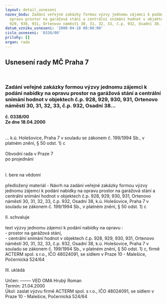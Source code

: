 ```yaml
---
layout: detail_usneseni
nazev_bodu: Zadání veřejné zakázky formou výzvy jednomu zájemci k podání nabídky na
  opravu prostor na garážová stání a centrální snímání hodnot v objektech č.p. 928,
  929, 930, 931, Ortenovo náměstí 30, 31, 32, 33, č.p. 932, Osadní 38...
datum_vzniku_usneseni: '2000-04-18 00:00:00'
cislo_usneseni: '0338/00'
prilohy: []
organ: rada
---
```

<div id="ucUsn_pList" class="usn">
	<span><h2>Usnesení rady MČ Praha 7 </h2>
<br></span><div class="standBody">
<span><h3>Zadání veřejné zakázky formou výzvy jednomu zájemci k podání nabídky na opravu prostor na garážová stání a centrální snímání hodnot v objektech č.p. 928, 929, 930, 931, Ortenovo náměstí 30, 31, 32, 33, č.p. 932, Osadní 38...</h3></span><div class="center">
		<strong>č. 0338/00</strong><br>
	</div>
<div class="center">
		<strong>Ze dne 18.04.2000</strong><br><br>
	</div>
<br>...    k.ú. Holešovice, Praha 7 v souladu se zákonem č. 199/1994 Sb., v platném znění, § 50 odst. 1) c<br><br>Obvodní rada v Praze 7<br>po projednání<br><br><br>I.	bere na vědomí<br><br> předložený materiál - Návrh na zadání veřejné zakázky formou výzvy jednomu zájemci k podání nabídky na opravu prostor na garážová stání a centrální snímání hodnot v objektech č.p. 928, 929, 930, 931, Ortenovo náměstí 30, 31, 32, 33, č.p. 932, Osadní 38, k.ú. Holešovice, Praha 7 v souladu se zákonem č. 199/1994 Sb., v platném znění, § 50 odst. 1) c<br><br>II.	schvaluje <br><br>text výzvy jednomu zájemci k podání nabídky na opravu :<br>- prostor na garážová stání,<br>- centrální snímání hodnot v objektech č.p. 928, 929, 930, 931, Ortenovo náměstí 30, 31, 32, 33, č.p. 932, Osadní 38, k.ú. Holešovice, Praha 7 v souladu se zákonem č. 199/1994 Sb., v platném znění, § 50 odst. 1) c, firmě ACTERM spol. s r.o., IČO 48024091, se sídlem v Praze 10 - Malešice, Počernická 524/64<br><br>III.	ukládá <br><br> Určen:	–––––	VED OMA Hrubý Roman<br>Termín: 21.04.2000<br>Úkol:	zaslat výzvu firmě ACTERM spol. s r.o., IČO 48024091, se sídlem v Praze 10 - Malešice, Počernická 524/64<br> 	<br> <br>
</div>
</div>